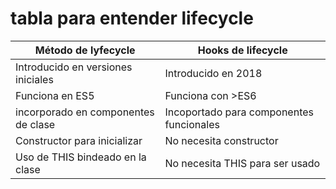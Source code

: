 # tabla para entender lifecycle

| Método de lyfecycle               | Hooks de lifecycle                      |
|-----------------------------------|-----------------------------------------|
|Introducido en versiones iniciales | Introducido en 2018                     |
|Funciona en ES5                    | Funciona con >ES6                       |
|incorporado en componentes de clase| Incoportado para componentes funcionales|
|Constructor para inicializar       | No necesita constructor                 |
|Uso de THIS bindeado en la clase   | No necesita THIS para ser usado         |